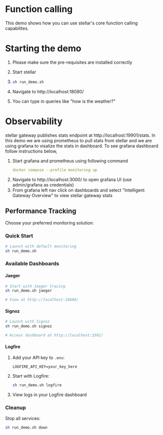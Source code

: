 # Function calling

This demo shows how you can use stellar's core function calling capabilites.

# Starting the demo

1. Please make sure the pre-requisites are installed correctly
2. Start stellar

3. ```sh
   sh run_demo.sh
   ```
4. Navigate to http://localhost:18080/
5. You can type in queries like "how is the weather?"

# Observability

stellar gateway publishes stats endpoint at http://localhost:19901/stats. In this demo we are using prometheus to pull stats from stellar  and we are using grafana to visalize the stats in dashboard. To see grafana dashboard follow instructions below,

1. Start grafana and prometheus using following command
   ```yaml
   docker compose --profile monitoring up
   ```
2. Navigate to http://localhost:3000/ to open grafana UI (use admin/grafana as credentials)
3. From grafana left nav click on dashboards and select "Intelligent Gateway Overview" to view stellar  gateway stats

## Performance Tracking

Choose your preferred monitoring solution:

### Quick Start
```sh
# Launch with default monitoring
sh run_demo.sh
```

### Available Dashboards

#### Jaeger
```sh
# Start with Jaeger tracing
sh run_demo.sh jaeger

# View at http://localhost:16686/
```

#### Signoz
```sh
# Launch with Signoz
sh run_demo.sh signoz

# Access dashboard at http://localhost:3301/
```

#### Logfire
1. Add your API key to `.env`:
   ```
   LOGFIRE_API_KEY=your_key_here
   ```

2. Start with Logfire:
   ```sh
   sh run_demo.sh logfire
   ```

3. View logs in your Logfire dashboard

### Cleanup

Stop all services:
```sh
sh run_demo.sh down
```
